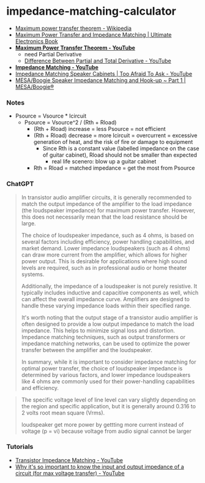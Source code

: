 impedance-matching-calculator
=============================
- [Maximum power transfer theorem - Wikipedia](https://en.wikipedia.org/wiki/Maximum_power_transfer_theorem)
- [Maximum Power Transfer and Impedance Matching | Ultimate Electronics Book](https://ultimateelectronicsbook.com/maximum-power-transfer-and-impedance-matching/)
- [**Maximum Power Transfer Theorem - YouTube**](https://www.youtube.com/watch?v=U85eA3-suiQ)
    - need Partial Derivative
    - [Difference Between Partial and Total Derivative - YouTube](https://www.youtube.com/watch?v=Kp7sSp5Kn7o)
- [**Impedance Matching - YouTube**](https://www.youtube.com/watch?v=5p0v7ZU0WcA)
- [Impedance Matching Speaker Cabinets | Too Afraid To Ask - YouTube](https://www.youtube.com/watch?v=pFhClJDeNYk)
- [MESA/Boogie Speaker Impedance Matching and Hook-up ~ Part 1 | MESA/Boogie®](https://legacy.mesaboogie.com/amplitudes/2013/June/mesaboogie-speaker-impedance-matching-and-hook-up-part-1.html)

### Notes
- Psource = Vsource * Icircuit
    - Psource = Vsource^2 / (Rth + Rload)
        - (Rth + Rload) increase = less Psource = not efficient
        - (Rth + Rload) decrease = more Icircuit = overcurrent = excessive generation of heat, and the risk of fire or damage to equipment
            - Since Rth is a constant value (labelled impedance on the case of guitar cabinet), Rload should not be smaller than expected
                - real life scenero: blow up a guitar cabinet                
        - Rth = Rload = matched impedance = get the most from Psource 

### ChatGPT
> In transistor audio amplifier circuits, it is generally recommended to
> match the output impedance of the amplifier to the load impedance (the
> loudspeaker impedance) for maximum power transfer. However, this does
> not necessarily mean that the load resistance should be large.
> 
> The choice of loudspeaker impedance, such as 4 ohms, is based on
> several factors including efficiency, power handling capabilities, and
> market demand. Lower impedance loudspeakers (such as 4 ohms) can draw
> more current from the amplifier, which allows for higher power output.
> This is desirable for applications where high sound levels are
> required, such as in professional audio or home theater systems.
> 
> Additionally, the impedance of a loudspeaker is not purely resistive.
> It typically includes inductive and capacitive components as well,
> which can affect the overall impedance curve. Amplifiers are designed
> to handle these varying impedance loads within their specified range.
> 
> It's worth noting that the output stage of a transistor audio
> amplifier is often designed to provide a low output impedance to match
> the load impedance. This helps to minimize signal loss and distortion.
> Impedance matching techniques, such as output transformers or
> impedance matching networks, can be used to optimize the power
> transfer between the amplifier and the loudspeaker.
> 
> In summary, while it is important to consider impedance matching for
> optimal power transfer, the choice of loudspeaker impedance is
> determined by various factors, and lower impedance loudspeakers like 4
> ohms are commonly used for their power-handling capabilities and
> efficiency.



> The specific voltage level of line level can vary slightly depending
> on the region and specific application, but it is generally around
> 0.316 to 2 volts root mean square (Vrms). 
> 
>  loudspeaker get more power by gettting more current instead of
> voltage (p = vi) because voltage from audio signal cannot be larger

### Tutorials
- [Transistor Impedance Matching - YouTube](https://www.youtube.com/watch?v=0XYMilJxYns&lc=Ugz7-7AksrAA1VJTuBN4AaABAg.ABa-E8CHATeABbDO8flHeH)
- [Why it's so important to know the input and output impedance of a circuit (for max voltage transfer) - YouTube](https://www.youtube.com/watch?v=2HKnARziLzk)
